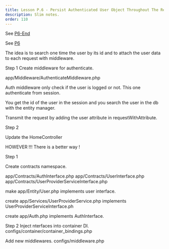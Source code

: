 ```yaml
---
title: Lesson P.6 - Persist Authenticated User Object Throughout The Request
description: Slim notes.
order: 110
---
```


See [P6-End](https://github.com/paulpiazza/gio-formation-expennies/commits/P6_End)

See [P6](https://github.com/paulpiazza/gio-formation-expennies/commit/aef1ec1dfd42c36428f265a6d7ff594b7fddc2e7)

The idea is to search one time the user by its id and to attach the user data to each request with middleware.

Step 1
Create middleware for authenticate.

app/Middleware/AuthenticateMiddleware.php

Auth middleware only check if the user is logged or not.
This one authenticate from session.

You get the id of the user in the session and you search the user in the db with the entity manager.

Transmit the request by adding the user attribute in requestWithAttribute.

Step 2

Update the HomeController


HOWEVER !!! There is a better way !

Step 1

Create contracts namespace.

app/Contracts/AuthInterface.php
app/Contracts/UserInterface.php
app/Contracts/UserProviderServiceInterface.php

make app/Entity/User.php implements user interface.

create app/Services/UserProviderService.php implements UserProviderServiceInterface.ph

create app/Auth.php implements AuthInterface.

Step 2
Inject nterfaces into container DI.
configs/container/container_bindings.php

Add new middlewares.
configs/middleware.php

